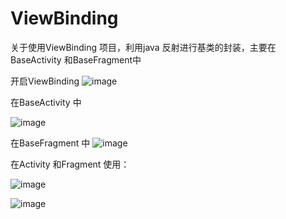 # ViewBinding

关于使用ViewBinding 项目，利用java 反射进行基类的封装，主要在BaseActivity 和BaseFragment中

开启ViewBinding
![image](https://user-images.githubusercontent.com/25949241/113827267-afd86000-97b5-11eb-80e1-a31fdeaaa812.png)


在BaseActivity 中

![image](https://user-images.githubusercontent.com/25949241/113664434-505b5100-96de-11eb-9717-96ef7bda754f.png)


在BaseFragment 中
![image](https://user-images.githubusercontent.com/25949241/113664485-65d07b00-96de-11eb-872e-5ae9310639f6.png)


在Activity 和Fragment 使用：

![image](https://user-images.githubusercontent.com/25949241/113664668-bcd65000-96de-11eb-9c71-ebe68fd39c1f.png)


![image](https://user-images.githubusercontent.com/25949241/113664680-c52e8b00-96de-11eb-851b-e626ccc375aa.png)
